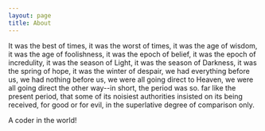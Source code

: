 ```yaml
---
layout: page
title: About
---
```


<p class="message">
	It was the best of times, it was the worst of times, it was the age of wisdom, it was the age of foolishness, it was the epoch of belief, it was the epoch of incredulity, it was the season of Light, it was the season of Darkness, it was the spring of hope, it was the winter of despair, we had everything before us, we had nothing before us, we were all going direct to Heaven, we were all going direct the other way--in short, the period was so. far like the present period, that some of its noisiest authorities insisted on its being received, for good or for evil, in the superlative degree of comparison only.	 
</p>
A coder in the world!

